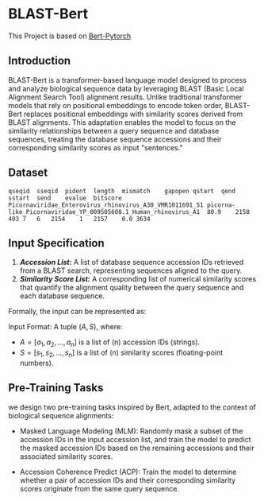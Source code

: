 # BLAST-Bert

This Project is based on [Bert-Pytorch](https://github.com/codertimo/BERT-pytorch/tree/master)

## Introduction

BLAST-Bert is a transformer-based language model designed to process and analyze biological sequence data by leveraging BLAST (Basic Local Alignment Search Tool) alignment results. Unlike traditional transformer models that rely on positional embeddings to encode token order, BLAST-Bert replaces positional embeddings with similarity scores derived from BLAST alignments. This adaptation enables the model to focus on the similarity relationships between a query sequence and database sequences, treating the database sequence accessions and their corresponding similarity scores as input "sentences." 




## Dataset

```
qseqid	sseqid	pident	length	mismatch	gapopen	qstart	qend	sstart	send	evalue	bitscore
Picornaviridae_Enterovirus_rhinovirus_A30_VMR1011691_51	picorna-like_Picornaviridae_YP_009505608.1_Human_rhinovirus_A1	80.9	2158	403	7	6	2154	1	2157	0.0	3634
```

## Input Specification 

1. ***Accession List:*** A list of database sequence accession IDs retrieved from a BLAST search, representing sequences aligned to the query.
2. ***Similarity Score List:*** A corresponding list of numerical similarity scores that quantify the alignment quality between the query sequence and each database sequence.

Formally, the input can be represented as:

Input Format: A tuple $(A, S)$, where:

- $A = [a_1, a_2, ..., a_n]$ is a list of (n) accession IDs (strings).
- $S = [s_1, s_2, ..., s_n]$ is a list of (n) similarity scores (floating-point numbers).

## Pre-Training Tasks

we design two pre-training tasks inspired by Bert, adapted to the context of biological sequence alignments:

- Masked Language Modeling (MLM): Randomly mask a subset of the accession IDs in the input accession list, and train the model to predict the masked accession IDs based on the remaining accessions and their associated similarity scores.

- Accession Coherence Predict (ACP): Train the model to determine whether a pair of accession IDs and their corresponding similarity scores originate from the same query sequence.